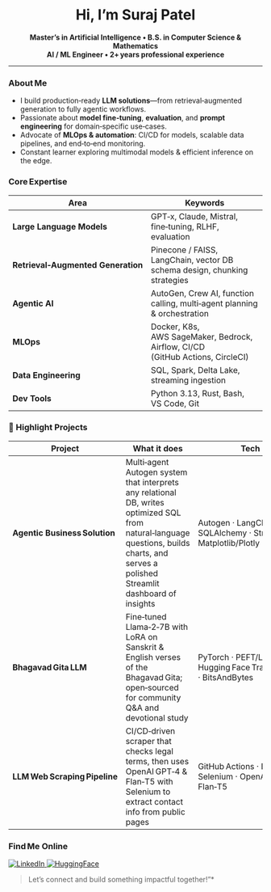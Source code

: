 <!-- Profile README – Suraj Patel -->

<h1 align="center">Hi, I’m Suraj Patel</h1>

<p align="center">
  <b>Master’s in Artificial Intelligence • B.S. in Computer Science & Mathematics</b><br/>
  <b>AI / ML Engineer • 2+ years professional experience</b>
</p>

---

###  About Me
- I build production‑ready **LLM solutions**—from retrieval‑augmented generation to fully agentic workflows.  
- Passionate about **model fine‑tuning**, **evaluation**, and **prompt engineering** for domain‑specific use‑cases.  
- Advocate of **MLOps & automation**: CI/CD for models, scalable data pipelines, and end‑to‑end monitoring.  
- Constant learner exploring multimodal models & efficient inference on the edge.  

### Core Expertise
| Area | Keywords |
|------|----------|
| **Large Language Models** | GPT‑x, Claude, Mistral, fine‑tuning, RLHF, evaluation |
| **Retrieval‑Augmented Generation** | Pinecone / FAISS, LangChain, vector DB schema design, chunking strategies |
| **Agentic AI** | AutoGen, Crew AI, function calling, multi‑agent planning & orchestration |
| **MLOps** | Docker, K8s, AWS SageMaker, Bedrock, Airflow, CI/CD (GitHub Actions, CircleCI) |
| **Data Engineering** | SQL, Spark, Delta Lake, streaming ingestion |
| **Dev Tools** | Python 3.13, Rust, Bash, VS Code, Git |

### 🚀 Highlight Projects
| Project | What it does | Tech |
|---------|--------------|------|
| **Agentic Business Solution** | Multi‑agent Autogen system that interprets any relational DB, writes optimized SQL from natural‑language questions, builds charts, and serves a polished Streamlit dashboard of insights | Autogen · LangChain · SQLAlchemy · Streamlit · Matplotlib/Plotly |
| **Bhagavad Gita LLM** | Fine‑tuned Llama‑2‑7B with LoRA on Sanskrit & English verses of the Bhagavad Gita; open‑sourced for community Q&A and devotional study | PyTorch · PEFT/LoRA · Hugging Face Transformers · BitsAndBytes |
| **LLM Web Scraping Pipeline** | CI/CD‑driven scraper that checks legal terms, then uses OpenAI GPT‑4 & Flan‑T5 with Selenium to extract contact info from public pages | GitHub Actions · Docker · Selenium · OpenAI API · Flan‑T5 |



### Find Me Online
<p align="left">
  <a href="https://www.linkedin.com/in/-suraj10/">
    <img src="https://img.shields.io/badge/LinkedIn-0077B5?logo=linkedin&logoColor=white" alt="LinkedIn"/>
  </a>
  <a href="https://www.huggingface.com/suru">
    <img src="https://img.shields.io/badge/HuggingFace-%F0%9F%A4%97-orange" alt="HuggingFace"/>
  </a>
</p>

> Let’s connect and build something impactful together!”*

